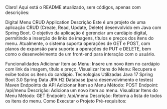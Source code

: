
Claro! Aqui está o README atualizado, sem códigos, apenas com descrições:

Digital Menu CRUD Application
Descrição
Este é um projeto de uma aplicação CRUD (Create, Read, Update, Delete) desenvolvido em Java com Spring Boot. O objetivo da aplicação é gerenciar um cardápio digital, permitindo a inserção de links de imagens, títulos e preços dos itens do menu. Atualmente, o sistema suporta operações de GET e POST, com planos de expansão para suporte a operações de PUT e DELETE, bem como o desenvolvimento de um front-end para interação com o usuário.

Funcionalidades
Adicionar Item ao Menu: Insere um novo item no cardápio com link da imagem, título e preço.
Visualizar Itens do Menu: Recupera e exibe todos os itens do cardápio.
Tecnologias Utilizadas
Java 17
Spring Boot 3.0
Spring Data JPA
H2 Database (para desenvolvimento e testes)
Maven
Endpoints da API
Adicionar Item ao Menu
Método: POST
Endpoint: /api/menu
Descrição: Adiciona um novo item ao menu.
Visualizar Itens do Menu
Método: GET
Endpoint: /api/menu
Descrição: Retorna a lista de todos os itens do menu.
Como Executar o Projeto
Pré-requisitos:





